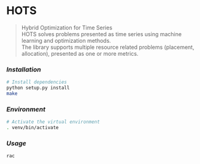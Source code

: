 # **HOTS**

> Hybrid Optimization for Time Series  
> HOTS solves problems presented as time series using machine learning and optimization methods.  
> The library supports multiple resource related problems (placement, allocation), presented as one or more metrics.

### _Installation_

```bash
# Install dependencies
python setup.py install
make
```

### _Environment_

```bash
# Activate the virtual environment
. venv/bin/activate
```

### _Usage_

```bash
rac
```
